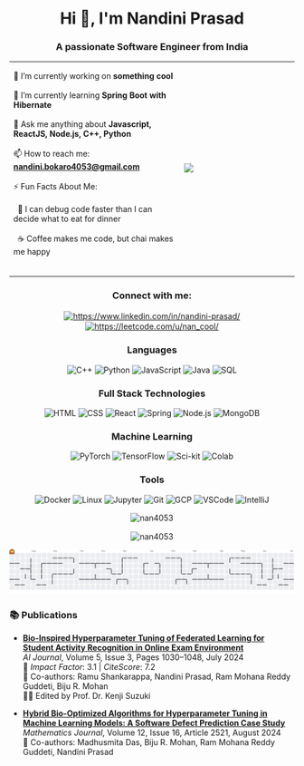 <h1 align="center">Hi 👋, I'm Nandini Prasad</h1>
<h3 align="center">A passionate Software Engineer from India</h3>
<table>
  <tr>
    <td width="60%" valign="top" height="40%">
      
🔭 I’m currently working on <strong>something cool</strong><br><br>
🌱 I’m currently learning <strong>Spring Boot with Hibernate</strong><br><br>
💬 Ask me anything about <strong>Javascript, ReactJS, Node.js, C++, Python</strong><br><br>
📫 How to reach me: <strong>nandini.bokaro4053@gmail.com</strong><br><br>
⚡ Fun Facts About Me: <br><br>
  &nbsp;&nbsp;🧠 I can debug code faster than I can decide what to eat for dinner<br><br>
  &nbsp;&nbsp;☕ Coffee makes me code, but chai makes me happy<br><br>
    </td>
    <td width="40%">
      <img src="https://github.com/user-attachments/assets/269f539b-1742-483d-9efc-fdd42e5e041e"/>
    </td>
  </tr>
</table>









<h3 align="center">Connect with me:</h3>
<p align="center">
<a href="https://www.linkedin.com/in/nandini-prasad/" target="blank"><img align="center" src="https://raw.githubusercontent.com/rahuldkjain/github-profile-readme-generator/master/src/images/icons/Social/linked-in-alt.svg" alt="https://www.linkedin.com/in/nandini-prasad/" height="30" width="40" /></a>
<a href="https://leetcode.com/u/nan_cool/" target="blank"><img align="center" src="https://raw.githubusercontent.com/rahuldkjain/github-profile-readme-generator/master/src/images/icons/Social/leet-code.svg" alt="https://leetcode.com/u/nan_cool/" height="30" width="40" /></a>
</p>

<div align="center">
  
### Languages
![C++](https://img.shields.io/badge/-C++-000?&logo=c%2b%2b&logoColor=00599C)
![Python](https://img.shields.io/badge/-Python-000?&logo=Python)
![JavaScript](https://img.shields.io/badge/-JavaScript-000?&logo=JavaScript)
![Java](https://img.shields.io/badge/-Java-000?&logo=Java&logoColor=007396)
![SQL](https://img.shields.io/badge/-SQL-000?&logo=MySQL)

### Full Stack Technologies
![HTML](https://img.shields.io/badge/-HTML-000?&logo=html5)
![CSS](https://img.shields.io/badge/-CSS-000?&logo=css)
![React](https://img.shields.io/badge/-React-000?&logo=React)
![Spring](https://img.shields.io/badge/-Spring-000?&logo=Spring)
![Node.js](https://img.shields.io/badge/-Node.js-000?&logo=node.js)
![MongoDB](https://img.shields.io/badge/-mongodb-000?logo=mongodb)

### Machine Learning
![PyTorch](https://img.shields.io/badge/-PyTorch-000?&logo=PyTorch)
![TensorFlow](https://img.shields.io/badge/-TensorFlow-000?&logo=TensorFlow)
![Sci-kit](https://img.shields.io/badge/-scikit-000?logo=scikitlearn)
![Colab](https://img.shields.io/badge/-googlecolab-000?logo=googlecolab)

### Tools

![Docker](https://img.shields.io/badge/-Docker-000?&logo=Docker)
![Linux](https://img.shields.io/badge/-Linux-000?&logo=Linux)
![Jupyter](https://img.shields.io/badge/-jupyter-000?logo=jupyter)
![Git](https://img.shields.io/badge/-git-000?logo=git)
![GCP](https://img.shields.io/badge/-googlecloud-000?logo=googlecloud)
![VSCode](https://img.shields.io/badge/-VSCode-000)
![IntelliJ](https://img.shields.io/badge/-intellijidea-000?logo=intellijidea)
</div>




<div align="center">
<p><img align="center" src="https://github-readme-stats.vercel.app/api/top-langs?username=nan4053&show_icons=true&locale=en&layout=compact" alt="nan4053" /></p>
<p><img align="center" src="https://github-readme-streak-stats.herokuapp.com/?user=nan4053&" alt="nan4053" /></p>
</div>

<div align="center">
<picture>
  <source media="(prefers-color-scheme: dark)" srcset="https://raw.githubusercontent.com/Nan4053/Nan4053/output/pacman-contribution-graph-dark.svg">
  <source media="(prefers-color-scheme: light)" srcset="https://raw.githubusercontent.com/Nan4053/Nan4053/output/pacman-contribution-graph.svg">
  <img alt="pacman contribution graph" src="https://raw.githubusercontent.com/Nan4053/Nan4053/output/pacman-contribution-graph.svg">
</picture>
</div>

### 📚 Publications

- **[Bio-Inspired Hyperparameter Tuning of Federated Learning for Student Activity Recognition in Online Exam Environment](https://www.mdpi.com/2673-2688/5/3/51)**  
  *AI Journal*, Volume 5, Issue 3, Pages 1030–1048, July 2024  
  📌 *Impact Factor*: 3.1 | *CiteScore*: 7.2  
  👥 Co-authors: Ramu Shankarappa, Nandini Prasad, Ram Mohana Reddy Guddeti, Biju R. Mohan  
  🧑‍🏫 Edited by Prof. Dr. Kenji Suzuki

- **[Hybrid Bio-Optimized Algorithms for Hyperparameter Tuning in Machine Learning Models: A Software Defect Prediction Case Study](https://www.mdpi.com/2227-7390/12/16/2521)**
  *Mathematics Journal*, Volume 12, Issue 16, Article 2521, August 2024  
  👥 Co-authors: Madhusmita Das, Biju R. Mohan, Ram Mohana Reddy Guddeti, Nandini Prasad




